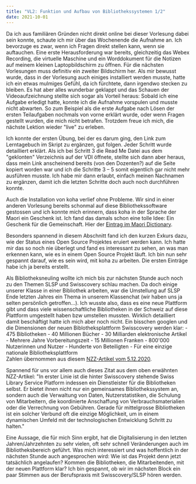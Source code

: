 ```yaml
---
title: "VL2: Funktion und Aufbau von Bibliothekssystemen 1/2"
date: 2021-10-01
---
```


Da ich aus familiären Gründen nicht direkt online bei dieser Vorlesung dabei sein konnte, schaute ich mir über das Wochenende die Aufnahme an. Ich bevorzuge es zwar, wenn ich Fragen direkt stellen kann, wenn sie auftauchen. Eine erste Herausforderung war bereits, gleichzeitig das Webex Recording, die virtuelle Maschine und ein Worddokument für die Notizen auf meinem kleinen Laptopbildschirm zu öffnen. Für die nächsten Vorlesungen muss definitiv ein zweiter Bildschirm her. Als mir bewusst wurde, dass in der Vorlesung auch einiges installiert werden musste, hatte ich ein etwas mulmiges Gefühl, da ich fürchtete, dann irgendwo stecken zu bleiben. Es hat aber alles wunderbar geklappt und das Schauen der Videoaufzeichnung stellte sich sogar als Vorteil heraus: Sobald ich eine Aufgabe erledigt hatte, konnte ich die Aufnahme vorspulen und musste nicht abwarten. So zum Beispiel als die erste Aufgabe nach Lösen der ersten Teilaufgaben nochmals von vorne erklärt wurde, oder wenn Fragen gestellt wurden, die mich nicht betrafen. Trotzdem freue ich mich, die nächste Lektion wieder "live" zu erleben.
<p>
Ich konnte der ersten Übung, bei der es darum ging, den Link zum Lerntagebuch im Skript zu ergänzen, gut folgen. Jeder Schritt wurde detailliert erklärt. Als ich bei Schritt 3 die Read Me Datei aus dem "geklonten" Verzeichnis auf der VDI öffnete, stellte sich dann aber heraus, dass mein Link anscheinend bereits (von den Dozenten?) auf die Seite kopiert worden war und ich die Schritte 3 – 5 somit eigentlich gar nicht mehr ausführen musste. Ich habe mir dann erlaubt, einfach meinen Nachnamen zu ergänzen, damit ich die letzten Schritte doch auch noch durchführen konnte. 
<p>
Auch die Installation von koha verlief ohne Probleme. Wir sind in einer anderen Vorlesung bereits schonmal auf diese Bibliothekssoftware gestossen und ich konnte mich erinnern, dass koha in der Sprache der Maori ein Geschenk ist. Ich fand das damals schon eine tolle Idee: Ein Geschenk für die Gemeinschaft. Hier der <a href="https://maoridictionary.co.nz/search?&keywords=koha">Eintrag im Maori Dictionary</a>.
<p>
Besonders spannend in diesem Abschnitt fand ich den kurzen Exkurs dazu, wie der Status eines Open Source Projektes eruiert werden kann. Ich hatte mir das so noch nie überlegt und fand es interessant zu sehen, an was man erkennen kann, wie es in einem Open Source Projekt läuft.
Ich bin nun sehr gespannt darauf, wie es sein wird, mit koha zu arbeiten. Die ersten Einträge habe ich ja bereits erstellt.
<p>
Als Bibliotheksneuling wollte ich mich bis zur nächsten Stunde auch noch zu den Themen SLSP und Swisscovery schlau machen. Da doch einige unserer Klasse in einer Bibliothek arbeiten, war die Umstellung auf SLSP Ende letzten Jahres ein Thema in unserem Klassenchat (wir haben uns ja selten persönlich getroffen…). Ich wusste also, dass es eine neue Plattform gibt und dass viele wissenschaftliche Bibliotheken in der Schweiz auf diese Plattform umgestellt haben bzw umstellen mussten. Wirklich detailliert damit beschäftigt hatte ich mich aber noch nicht. Ein bisschen googlen und die Dimensionen der neuen Biblotheksplattform Swisscovery werden klar:
-	475 Bibliotheken
-	40 Millionen Bücher
-	30 Milliarden elektronische Artikel
-	Mehrere Jahre Vorbereitungszeit
-	15 Millionen Franken
-	800'000 Nutzerinnen und Nutzer
-	Hunderte von Beteiligten
- Für eine einzige nationale Bibliotheksplattform
<br>
Zahlen übernommen aus diesem <a href="https://nzzas.nzz.ch/wissen/swisscovery-die-schweiz-wird-zu-einer-einzigen-bibliothek-ld.1590440">NZZ-Artikel vom 5.12.2020</a>. 
<p>
Spannend für uns vor allem auch dieses Zitat aus dem oben erwähnten NZZ-Artikel: "In erster Linie ist die hinter Swisscovery stehende Swiss Library Service Platform indessen ein Dienstleister für die Bibliotheken selbst. Er bietet ihnen nicht nur ein gemeinsames Bibliothekssystem an, sondern auch die Verwaltung von Daten, Nutzerstatistiken, die Schulung von Mitarbeitern, die koordinierte Anschaffung von Verbrauchsmaterialien oder die Verrechnung von Gebühren. Gerade für mittelgrosse Bibliotheken ist ein solcher Verbund oft die einzige Möglichkeit, um in einem dynamischen Umfeld mit der technologischen Entwicklung Schritt zu halten."
<p>
Eine Aussage, die für mich Sinn ergibt, hat die Digitalisierung in den letzten Jahren/Jahrzehnten zu sehr vielen, oft sehr schnell Veränderungen auch im Bibliotheksbereich geführt. Was mich interessiert und was hoffentlich in der nächsten Stunde auch angesprochen wird: Wie ist das Projekt denn jetzt tatsächlich angelaufen? Kommen die Bibliotheken, die Mitarbeitenden, mit der neuen Plattform klar? Ich bin gespannt, ob wir im nächsten Block ein paar Stimmen aus der Berufspraxis mit Swisscovery/SLSP hören werden.
